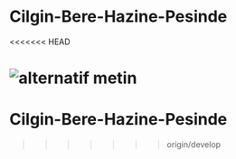 # Cilgin-Bere-Hazine-Pesinde
<<<<<<< HEAD


![alternatif metin]("C:\Users\Excalibur\Pictures\Screenshots\25249.png")
=======
# Cilgin-Bere-Hazine-Pesinde
>>>>>>> origin/develop
